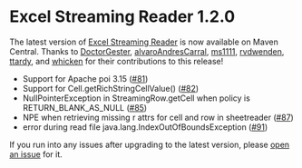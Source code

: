 # Excel Streaming Reader 1.2.0

The latest version of [Excel Streaming Reader](https://github.com/monitorjbl/excel-streaming-reader) is now available on Maven Central. Thanks to [DoctorGester](https://github.com/DoctorGester), [alvaroAndresCarral](https://github.com/alvaroAndresCarral), [ms1111](https://github.com/ms1111), [rvdwenden](https://github.com/rvdwenden), [ttardy](https://github.com/ttardy), and [whicken](https://github.com/whicken) for their contributions to this release!

* Support for Apache poi 3.15 ([#81](https://github.com/monitorjbl/excel-streaming-reader/issues/81))
* Support for Cell.getRichStringCellValue() ([#82](https://github.com/monitorjbl/excel-streaming-reader/issues/82))
* NullPointerException in StreamingRow.getCell when policy is RETURN_BLANK_AS_NULL ([#85](https://github.com/monitorjbl/excel-streaming-reader/issues/85))
* NPE when retrieving missing r attrs for cell and row in sheetreader ([#87](https://github.com/monitorjbl/excel-streaming-reader/issues/87))
* error during read file java.lang.IndexOutOfBoundsException ([#91](https://github.com/monitorjbl/excel-streaming-reader/issues/91))

If you run into any issues after upgrading to the latest version, please [open an issue](https://github.com/monitorjbl/excel-streaming-reader/issues) for it.
